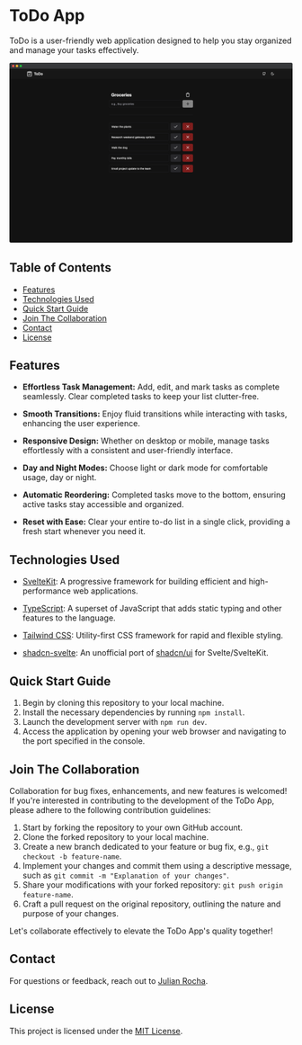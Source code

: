 # ToDo App

ToDo is a user-friendly web application designed to help you stay organized and manage your tasks effectively.

![App Mockup](static/mockup.png)

## Table of Contents

- [Features](#features)
- [Technologies Used](#technologies-used)
- [Quick Start Guide](#quick-start-guide)
- [Join The Collaboration](#join-the-collaboration)
- [Contact](#contact)
- [License](#license)

## Features

- **Effortless Task Management:** Add, edit, and mark tasks as complete seamlessly. Clear completed tasks to keep your list clutter-free.

- **Smooth Transitions:** Enjoy fluid transitions while interacting with tasks, enhancing the user experience.

- **Responsive Design:** Whether on desktop or mobile, manage tasks effortlessly with a consistent and user-friendly interface.

- **Day and Night Modes:** Choose light or dark mode for comfortable usage, day or night.

- **Automatic Reordering:** Completed tasks move to the bottom, ensuring active tasks stay accessible and organized.

- **Reset with Ease:** Clear your entire to-do list in a single click, providing a fresh start whenever you need it.

## Technologies Used

- [SvelteKit](https://svelte.dev/): A progressive framework for building efficient and high-performance web applications.

- [TypeScript](https://www.typescriptlang.org/): A superset of JavaScript that adds static typing and other features to the language.

- [Tailwind CSS](https://tailwindcss.com/): Utility-first CSS framework for rapid and flexible styling.

- [shadcn-svelte](https://www.shadcn-svelte.com/): An unofficial port of [shadcn/ui](https://github.com/shadcn-ui/ui) for Svelte/SvelteKit.

## Quick Start Guide

1. Begin by cloning this repository to your local machine.
2. Install the necessary dependencies by running `npm install`.
3. Launch the development server with `npm run dev`.
4. Access the application by opening your web browser and navigating to the port specified in the console.

## Join The Collaboration

Collaboration for bug fixes, enhancements, and new features is welcomed! If you're interested in contributing to the development of the ToDo App, please adhere to the following contribution guidelines:

1. Start by forking the repository to your own GitHub account.
2. Clone the forked repository to your local machine.
3. Create a new branch dedicated to your feature or bug fix, e.g., `git checkout -b feature-name`.
4. Implement your changes and commit them using a descriptive message, such as `git commit -m "Explanation of your changes"`.
5. Share your modifications with your forked repository: `git push origin feature-name`.
6. Craft a pull request on the original repository, outlining the nature and purpose of your changes.

Let's collaborate effectively to elevate the ToDo App's quality together!

## Contact

For questions or feedback, reach out to [Julian Rocha](https://julianrocha.dev).

## License

This project is licensed under the [MIT License](LICENSE).
